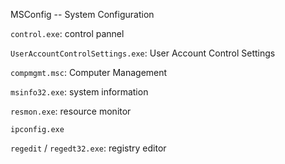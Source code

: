 MSConfig -- System Configuration

`control.exe`: control pannel

`UserAccountControlSettings.exe`: User Account Control Settings

`compmgmt.msc`: Computer Management

`msinfo32.exe`: system information

`resmon.exe`: resource monitor

`ipconfig.exe`

`regedit` / `regedt32.exe`: registry editor

